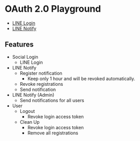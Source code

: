 # OAuth 2.0 Playground

- [LINE Login](https://developers.line.biz/en/docs/line-login/getting-started/)
- [LINE Notify](https://notify-bot.line.me/)

## Features

- Social Login
  - LINE Login
- LINE Notify
  - Register notification
    - Keep only 1 hour and will be revoked automatically.
  - Revoke registrations
  - Send notification
- LINE Notify (Admin)
  - Send notifications for all users
- User
  - Logout
    - Revoke login access token
  - Clean Up
    - Revoke login access token
    - Remove all registrations
